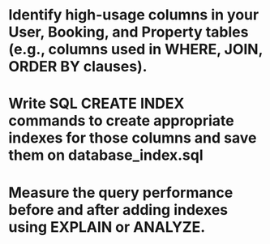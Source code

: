 # Identify high-usage columns in your User, Booking, and Property tables (e.g., columns used in WHERE, JOIN, ORDER BY clauses).
# Write SQL CREATE INDEX commands to create appropriate indexes for those columns and save them on database_index.sql
# Measure the query performance before and after adding indexes using EXPLAIN or ANALYZE.